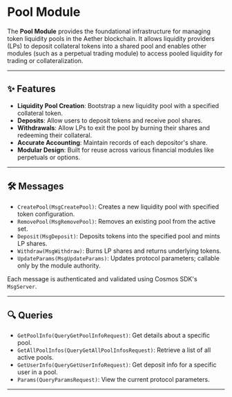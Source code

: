 # Pool Module

The **Pool Module** provides the foundational infrastructure for managing token liquidity pools in the Aether blockchain. It allows liquidity providers (LPs) to deposit collateral tokens into a shared pool and enables other modules (such as a perpetual trading module) to access pooled liquidity for trading or collateralization.

---

## ✨ Features

- **Liquidity Pool Creation**: Bootstrap a new liquidity pool with a specified collateral token.
- **Deposits**: Allow users to deposit tokens and receive pool shares.
- **Withdrawals**: Allow LPs to exit the pool by burning their shares and redeeming their collateral.
- **Accurate Accounting**: Maintain records of each depositor's share.
- **Modular Design**: Built for reuse across various financial modules like perpetuals or options.

---


## 🛠️ Messages

- `CreatePool(MsgCreatePool)`: Creates a new liquidity pool with specified token configuration.
- `RemovePool(MsgRemovePool)`: Removes an existing pool from the active set.
- `Deposit(MsgDeposit)`: Deposits tokens into the specified pool and mints LP shares.
- `Withdraw(MsgWithdraw)`: Burns LP shares and returns underlying tokens.
- `UpdateParams(MsgUpdateParams)`: Updates protocol parameters; callable only by the module authority.
  
Each message is authenticated and validated using Cosmos SDK's `MsgServer`.

---

## 🔍 Queries

- `GetPoolInfo(QueryGetPoolInfoRequest)`: Get details about a specific pool.
- `GetAllPoolInfos(QueryGetAllPoolInfosRequest)`: Retrieve a list of all active pools.
- `GetUserInfo(QueryGetUserInfoRequest)`: Get deposit info for a specific user in a pool.
- `Params(QueryParamsRequest)`: View the current protocol parameters.

---

